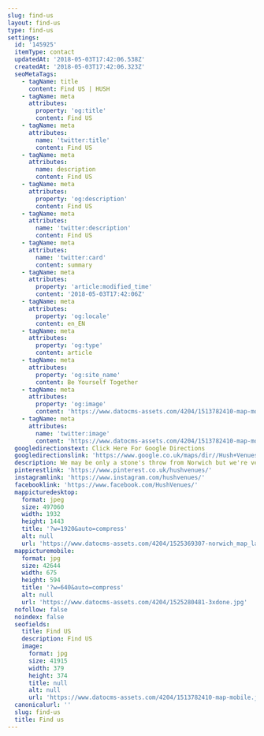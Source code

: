 ```yaml
---
slug: find-us
layout: find-us
type: find-us
settings:
  id: '145925'
  itemType: contact
  updatedAt: '2018-05-03T17:42:06.538Z'
  createdAt: '2018-05-03T17:42:06.323Z'
  seoMetaTags:
    - tagName: title
      content: Find US | HUSH
    - tagName: meta
      attributes:
        property: 'og:title'
        content: Find US
    - tagName: meta
      attributes:
        name: 'twitter:title'
        content: Find US
    - tagName: meta
      attributes:
        name: description
        content: Find US
    - tagName: meta
      attributes:
        property: 'og:description'
        content: Find US
    - tagName: meta
      attributes:
        name: 'twitter:description'
        content: Find US
    - tagName: meta
      attributes:
        name: 'twitter:card'
        content: summary
    - tagName: meta
      attributes:
        property: 'article:modified_time'
        content: '2018-05-03T17:42:06Z'
    - tagName: meta
      attributes:
        property: 'og:locale'
        content: en_EN
    - tagName: meta
      attributes:
        property: 'og:type'
        content: article
    - tagName: meta
      attributes:
        property: 'og:site_name'
        content: Be Yourself Together
    - tagName: meta
      attributes:
        property: 'og:image'
        content: 'https://www.datocms-assets.com/4204/1513782410-map-mobile.jpg'
    - tagName: meta
      attributes:
        name: 'twitter:image'
        content: 'https://www.datocms-assets.com/4204/1513782410-map-mobile.jpg'
  googledirectionstext: Click Here For Google Directions
  googledirectionslink: 'https://www.google.co.uk/maps/dir//Hush+Venues,+Colt''s+Lodge,+Fair+Lane,+Norwich+NR13+5FT,+United+Kingdom/@52.6123599,1.3197192,12z/data=!4m8!4m7!1m0!1m5!1m1!1s0x47d9fcaae9531fa3:0x258fff268f55fd8c!2m2!1d1.3897593!2d52.6123806?hl=en'
  description: We may be only a stone's throw from Norwich but we're very well hidden in the gentle folds of the Yare Valley...
  pinterestlink: 'https://www.pinterest.co.uk/hushvenues/'
  instagramlink: 'https://www.instagram.com/hushvenues/'
  facebooklink: 'https://www.facebook.com/HushVenues/'
  mappicturedesktop:
    format: jpeg
    size: 497060
    width: 1932
    height: 1443
    title: '?w=1920&auto=compress'
    alt: null
    url: 'https://www.datocms-assets.com/4204/1525369307-norwich_map_landscape.jpeg'
  mappicturemobile:
    format: jpg
    size: 42644
    width: 675
    height: 594
    title: '?w=640&auto=compress'
    alt: null
    url: 'https://www.datocms-assets.com/4204/1525280481-3xdone.jpg'
  nofollow: false
  noindex: false
  seofields:
    title: Find US
    description: Find US
    image:
      format: jpg
      size: 41915
      width: 379
      height: 374
      title: null
      alt: null
      url: 'https://www.datocms-assets.com/4204/1513782410-map-mobile.jpg'
  canonicalurl: ''
  slug: find-us
  title: Find us
---
```


